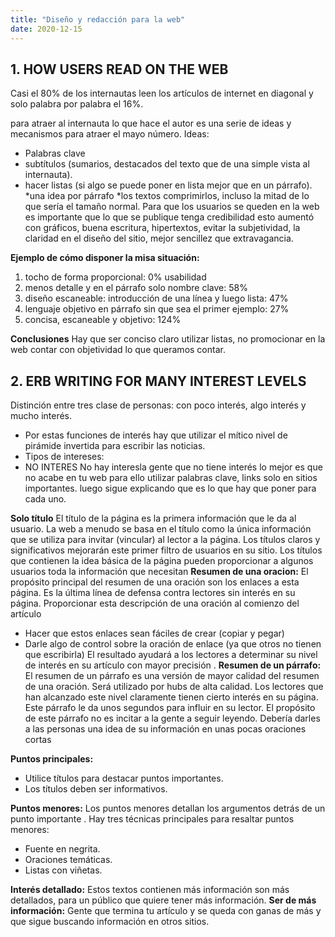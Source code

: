 ```yaml
---
title: "Diseño y redacción para la web"
date: 2020-12-15
---
```


## 1. HOW USERS READ ON THE WEB

Casi el 80% de los internautas leen los artículos de internet en diagonal y solo palabra por palabra el 16%. 

para atraer al internauta lo que hace el autor es una serie de ideas y mecanismos para atraer el mayo número. Ideas:
* Palabras clave
* subtítulos (sumarios, destacados del texto que de una simple vista al internauta).
* hacer listas (si algo se puede poner en lista mejor que en un párrafo).
*una idea por párrafo
*los textos comprimirlos, incluso la mitad de lo que sería el tamaño normal. 
Para que los usuarios se queden en la web es importante que lo que se publique tenga credibilidad esto aumentó con gráficos, buena escritura, hipertextos, evitar la subjetividad, la claridad en el diseño del sitio, mejor sencillez que extravagancia. 


**Ejemplo de cómo disponer la misa situación:**
1. tocho de forma proporcional: 0% usabilidad
2. menos detalle y en el párrafo solo nombre clave: 58%
3. diseño escaneable: introducción de una línea y luego lista: 47%
4. lenguaje objetivo en párrafo sin que sea el primer ejemplo: 27%
5. concisa, escaneable y objetivo: 124%

**Conclusiones**
Hay que ser conciso claro utilizar listas, no promocionar en la web contar con objetividad lo que queramos contar. 




## 2. ERB WRITING FOR MANY INTEREST LEVELS

Distinción entre tres clase de personas: con poco interés, algo interés y mucho interés. 
* Por estas funciones de interés hay que utilizar el mítico nivel de pirámide invertida para escribir las noticias. 
* Tipos de intereses: 
* NO INTERES No hay interesla gente que no tiene interés lo mejor es que no acabe en tu web para ello utilizar palabras clave, links solo en sitios importantes. luego sigue explicando que es lo que hay que poner para cada uno. 


**Solo título**  El título de la página es la primera información que le da al usuario. La web a menudo se basa en el título como la única información que se utiliza para invitar (vincular) al lector a la página. Los títulos claros y significativos mejorarán este primer filtro de usuarios en su sitio. Los títulos que contienen la idea básica de la página pueden proporcionar a algunos usuarios toda la información que necesitan
**Resumen de una oracion:** El propósito principal del resumen de una oración son los enlaces a esta página. Es la última línea de defensa contra lectores sin interés en su página.
Proporcionar esta descripción de una oración al comienzo del artículo
* Hacer que estos enlaces sean fáciles de crear (copiar y pegar)
* Darle algo de control sobre la oración de enlace (ya que otros no tienen que escribirla)
El resultado ayudará a los lectores a determinar su nivel de interés en su artículo con mayor precisión .
**Resumen de un párrafo:** El resumen de un párrafo es una versión de mayor calidad del resumen de una oración. Será utilizado por hubs de alta calidad. Los lectores que han alcanzado este nivel claramente tienen cierto interés en su página.
Este párrafo le da unos segundos para influir en su lector. El propósito de este párrafo no es incitar a la gente a seguir leyendo. Debería darles a las personas una idea de su información en unas pocas oraciones cortas


**Puntos principales:**
* Utilice títulos para destacar puntos importantes.
* Los títulos deben ser informativos.

**Puntos menores:** Los puntos menores detallan los argumentos detrás de un punto importante . Hay tres técnicas principales para resaltar puntos menores:
* Fuente en negrita.
* Oraciones temáticas.
* Listas con viñetas.

**Interés detallado:** Estos textos contienen más información son más detallados, para un público que quiere tener más información. 
**Ser de más información:** Gente que termina tu artículo y se queda con ganas de más y que sigue buscando información en otros sitios.